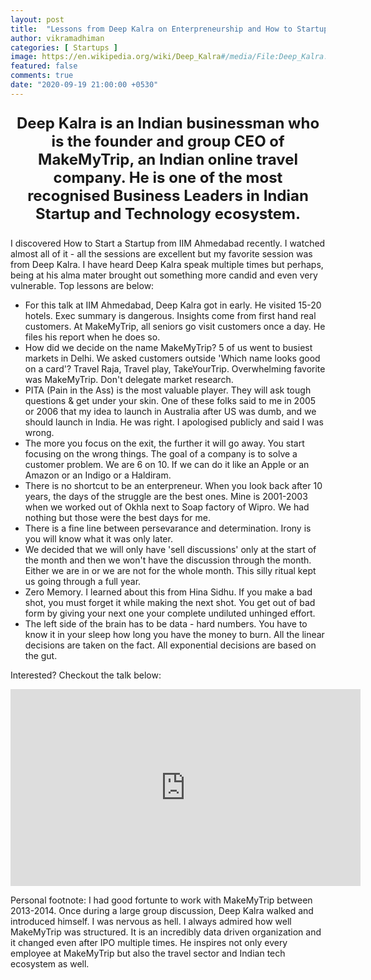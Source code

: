 ```yaml
---
layout: post
title:  "Lessons from Deep Kalra on Enterpreneurship and How to Startup"
author: vikramadhiman
categories: [ Startups ]
image: https://en.wikipedia.org/wiki/Deep_Kalra#/media/File:Deep_Kalra.jpeg
featured: false
comments: true
date: "2020-09-19 21:00:00 +0530"
---
```


<p style="font-size:24px;" align = "center"><strong>
	Deep Kalra is an Indian businessman who is the founder and group CEO of MakeMyTrip, an Indian online travel company. He is one of the most recognised Business Leaders in Indian Startup and Technology ecosystem. 
</strong>
</p>

I discovered How to Start a Startup from IIM Ahmedabad recently. I watched almost all of it - all the sessions are excellent but my favorite session was from Deep Kalra. I have heard Deep Kalra speak multiple times but perhaps, being at his alma mater brought out something more candid and even very vulnerable. Top lessons are below:

<ul>
	<li>For this talk at IIM Ahmedabad, Deep Kalra got in early. He visited 15-20 hotels. Exec summary is dangerous. Insights come from first hand real customers. At MakeMyTrip, all seniors go visit customers once a day. He files his report when he does so. </li>
	<li>How did we decide on the name MakeMyTrip? 5 of us went to busiest markets in Delhi. We asked customers outside 'Which name looks good on a card'? Travel Raja, Travel play, TakeYourTrip. Overwhelming favorite was MakeMyTrip. Don't delegate market research.</li>
	<li>PITA (Pain in the Ass) is the most valuable player. They will ask tough questions & get under your skin. One of these folks said to me in 2005 or 2006 that my idea to launch in Australia after US was dumb, and we should launch in India. He was right. I apologised publicly and said I was wrong.</li>
	<li>The more you focus on the exit, the further it will go away. You start focusing on the wrong things. The goal of a company is to solve a customer problem. We are 6 on 10. If we can do it like an Apple or an Amazon or an Indigo or a Haldiram.</li>
	<li>There is no shortcut to be an enterpreneur. When you look back after 10 years, the days of the struggle are the best ones. Mine is 2001-2003 when we worked out of Okhla next to Soap factory of Wipro. We had nothing but those were the best days for me.</li>
	<li>There is a fine line between persevarance and determination. Irony is you will know what it was only later.</li>
	<li>We decided that we will only have 'sell discussions' only at the start of the month and then we won't have the discussion through the month. Either we are in or we are not for the whole month. This silly ritual kept us going through a full year.</li>
	<li>Zero Memory. I learned about this from Hina Sidhu. If you make a bad shot, you must forget it while making the next shot. You get out of bad form by giving your next one your complete undiluted unhinged effort.</li>
	<li>The left side of the brain has to be data - hard numbers. You have to know it in your sleep how long you have the money to burn. All the linear decisions are taken on the fact. All exponential decisions are based on the gut.</li>
</ul>

Interested? Checkout the talk below:

<p align="center">
<iframe width="560" height="315" src="https://www.youtube.com/embed/-DjgjQccHKQ" frameborder="0" allow="accelerometer; autoplay; clipboard-write; encrypted-media; gyroscope; picture-in-picture" allowfullscreen></iframe>
</p>

Personal footnote: I had good fortunte to work with MakeMyTrip between 2013-2014. Once during a large group discussion, Deep Kalra walked and introduced himself. I was nervous as hell. I always admired how well MakeMyTrip was structured. It is an incredibly data driven organization and it changed even after IPO multiple times. He inspires not only every employee at MakeMyTrip but also the travel sector and Indian tech ecosystem as well. 